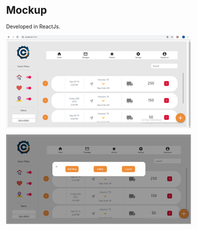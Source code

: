 # Mockup

Developed in ReactJs.

![](screenshots/screenshot1.png)


![](screenshots/screenshot2.png)